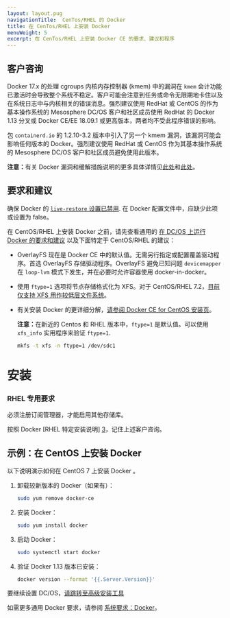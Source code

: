 ```yaml
---
layout: layout.pug
navigationTitle:  CenTos/RHEL 的 Docker
title: 在 CenTos/RHEL 上安装 Docker
menuWeight: 5
excerpt: 在 CenTos/RHEL 上安装 Docker CE 的要求、建议和程序
---
```


## 客户咨询
Docker 17.x 的处理 cgroups 内核内存控制器 (kmem) 中的漏洞在 `kmem` 会计功能已激活时会导致整个系统不稳定。客户可能会注意到任务或命令无限期地卡住以及在系统日志中与内核相关的错误消息。强烈建议使用 RedHat 或 CentOS 的作为基本操作系统的 Mesosphere DC/OS 客户和社区成员使用 RedHat 的 Docker 1.13 分叉或 Docker CE/EE 18.09.1 或更高版本，两者均不受此程序错误的影响。

包 `containerd.io` 的 1.2.10-3.2 版本中引入了另一个 kmem 漏洞，该漏洞可能会影响任何版本的 Docker。强烈建议使用 RedHat 或 CentOS 作为其基本操作系统的 Mesosphere DC/OS 客户和社区成员避免使用此版本。

<p class="message--note"><strong>注意：</strong>有关 Docker 漏洞和缓解措施说明的更多具体详情见<a href="https://mesosphere-community.force.com/s/article/Critical-Issue-KMEM-MSPH-2018-0006">此处</a>和<a href="https://support.d2iq.com/s/article/KMEM-Reoccurrence">此处</a>。</p>

## 要求和建议

确保 Docker 的 [`live-restore` 设置已禁用](https://docs.docker.com/config/containers/live-restore/). 在 Docker 配置文件中，应缺少此项或设置为 false。

在 CentOS/RHEL 上安装 Docker 之前，请先查看通用的 [在 DC/OS 上运行 Docker 的要求和建议][1] 以及下面特定于 CentOS/RHEL 的建议：

* OverlayFS 现在是 Docker CE 中的默认值。无需另行指定或配置覆盖驱动程序。首选 OverlayFS 存储驱动程序。OverlayFS 避免已知问题 `devicemapper` 在 `loop-lvm` 模式下发生，并在必要时允许容器使用 docker-in-docker。

* 使用 `ftype=1` 选项将节点存储格式化为 XFS。对于 CentOS/RHEL 7.2，[目前仅支持 XFS 用作较低层文件系统][2]。

* 有关安装 Docker 的更详细分解，[请参阅 Docker CE for CentOS 安装页][4]。

    <p class="message--note"><strong>注意：</strong>在新近的 Centos 和 RHEL 版本中，<code>ftype=1</code> 是默认值。可以使用 <code>xfs_info</code> 实用程序来验证 <code>ftype=1</code>.</p>

    ```bash
    mkfs -t xfs -n ftype=1 /dev/sdc1
    ```

# 安装

### RHEL 专用要求

必须注册订阅管理器，才能启用其他存储库。

按照 Docker [RHEL 特定安装说明] [3]，记住上述客户咨询。

## 示例：在 CentOS 上安装 Docker

以下说明演示如何在 CentOS 7 上安装 Docker 。

1. 卸载较新版本的 Docker（如果有）：

    ```bash
    sudo yum remove docker-ce
    ```

1. 安装 Docker：

    ```bash
    sudo yum install docker
    ```

1. 启动 Docker：

    ```bash
    sudo systemctl start docker
    ```

1. 验证 Docker 1.13 版本已安装：

    ```bash
    docker version --format '{{.Server.Version}}'
    ```

要继续设置 DC/OS，[请跳转至高级安装工具][4]

如需更多通用 Docker 要求，请参阅 [系统要求：Docker][1]。

[1]: /mesosphere/dcos/2.1/installing/production/system-requirements/#docker
[2]: https://access.redhat.com/documentation/en-US/Red_Hat_Enterprise_Linux/7/html/7.2_Release_Notes/technology-preview-file_systems.html
[3]: https://docs.docker.com/install/linux/docker-ee/rhel
[4]: /mesosphere/dcos/2.1/installing/production/deploying-dcos/installation/
